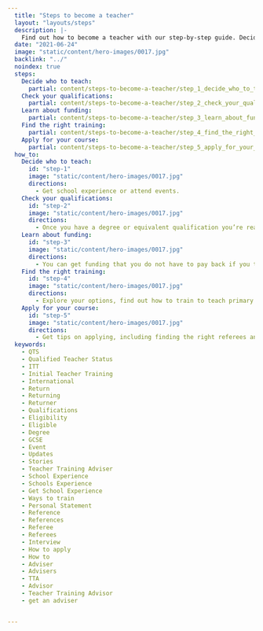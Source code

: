 ```yaml
---
  title: "Steps to become a teacher"
  layout: "layouts/steps"
  description: |-
    Find out how to become a teacher with our step-by-step guide. Decide who to teach, check your qualifications, and find out how to train to be a teacher.
  date: "2021-06-24"
  image: "static/content/hero-images/0017.jpg"
  backlink: "../"
  noindex: true
  steps:
    Decide who to teach:
      partial: content/steps-to-become-a-teacher/step_1_decide_who_to_teach
    Check your qualifications:
      partial: content/steps-to-become-a-teacher/step_2_check_your_qualifications
    Learn about funding:
      partial: content/steps-to-become-a-teacher/step_3_learn_about_funding
    Find the right training:
      partial: content/steps-to-become-a-teacher/step_4_find_the_right_training
    Apply for your course:
      partial: content/steps-to-become-a-teacher/step_5_apply_for_your_course
  how_to:
    Decide who to teach:
      id: "step-1"
      image: "static/content/hero-images/0017.jpg"
      directions:
        - Get school experience or attend events.
    Check your qualifications:
      id: "step-2"
      image: "static/content/hero-images/0017.jpg"
      directions:
        - Once you have a degree or equivalent qualification you’re ready for postgraduate primary or secondary initial teacher training courses.
    Learn about funding:
      id: "step-3"
      image: "static/content/hero-images/0017.jpg"
      directions:
        - You can get funding that you do not have to pay back if you train to teach certain subjects.
    Find the right training:
      id: "step-4"
      image: "static/content/hero-images/0017.jpg"
      directions:
        - Explore your options, find out how to train to teach primary or secondary (for example a PGCE or directly in a school).
    Apply for your course:
      id: "step-5"
      image: "static/content/hero-images/0017.jpg"
      directions:
        - Get tips on applying, including finding the right referees and writing a personal statement.
  keywords:
    - QTS
    - Qualified Teacher Status
    - ITT
    - Initial Teacher Training
    - International
    - Return
    - Returning
    - Returner
    - Qualifications
    - Eligibility
    - Eligible
    - Degree
    - GCSE
    - Event
    - Updates
    - Stories
    - Teacher Training Adviser
    - School Experience
    - Schools Experience
    - Get School Experience
    - Ways to train
    - Personal Statement
    - Reference
    - References
    - Referee
    - Referees
    - Interview
    - How to apply
    - How to
    - Adviser
    - Advisers
    - TTA
    - Advisor
    - Teacher Training Advisor
    - get an adviser


---
```

